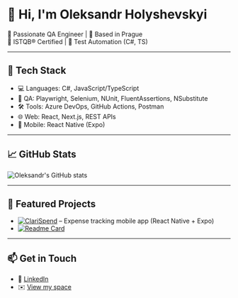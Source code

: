 # 👋 Hi, I'm Oleksandr Holyshevskyi

🎯 Passionate QA Engineer | 📍 Based in Prague  
💼 ISTQB® Certified | 🤖 Test Automation (C#, TS)

---

## 🚀 Tech Stack
- 💻 Languages: C#, JavaScript/TypeScript
- 🧪 QA: Playwright, Selenium, NUnit, FluentAssertions, NSubstitute
- 🛠️ Tools: Azure DevOps, GitHub Actions, Postman
- 🌐 Web: React, Next.js, REST APIs
- 📱 Mobile: React Native (Expo)

---

## 📈 GitHub Stats
![Oleksandr's GitHub stats](https://github-readme-stats.vercel.app/api?username=o-holyshevskyi&show_icons=true&theme=ambient_gradient)

---

## 📌 Featured Projects
- [![ClariSpend](https://github-readme-stats.vercel.app/api/pin/?organization=ClariSpend&repo=ClariSpend)](https://github.com/ClariSpend) – Expense tracking mobile app (React Native + Expo)
- [![Readme Card](https://github-readme-stats.vercel.app/api/pin/?username=o-holyshevskyi&repo=oh-blog)](https://github.com/o-holyshevskyi/oh-blog)

---

## 📫 Get in Touch
- 🔗 [LinkedIn](https://www.linkedin.com/in/oleksandr-holyshevskyi)
- ✉️ [View my space](https://oholyshevskyi.com/)
